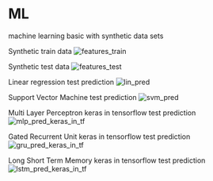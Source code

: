 # ML
 machine learning basic with synthetic data sets

Synthetic train data
![features_train](https://user-images.githubusercontent.com/55184529/64685213-2ec1c580-d4b9-11e9-96b9-881443e9024a.png)

Synthetic test data
![features_test](https://user-images.githubusercontent.com/55184529/64685218-2ff2f280-d4b9-11e9-9690-04a286b2dc53.png)

Linear regression test prediction
![lin_pred](https://user-images.githubusercontent.com/55184529/64685381-7ba59c00-d4b9-11e9-83cb-8bfe902cdc00.png)

Support Vector Machine test prediction
![svm_pred](https://user-images.githubusercontent.com/55184529/64685384-7cd6c900-d4b9-11e9-867f-4df5d5d95cb7.png)

Multi Layer Perceptron keras in tensorflow test prediction
![mlp_pred_keras_in_tf](https://user-images.githubusercontent.com/55184529/64685383-7c3e3280-d4b9-11e9-97ac-b708057e71fc.png)

Gated Recurrent Unit keras in tensorflow test prediction
![gru_pred_keras_in_tf](https://user-images.githubusercontent.com/55184529/64685379-7b0d0580-d4b9-11e9-94d5-33734eeef0a4.png)

Long Short Term Memory keras in tensorflow test prediction
![lstm_pred_keras_in_tf](https://user-images.githubusercontent.com/55184529/64685382-7ba59c00-d4b9-11e9-92ac-adcb67f35464.png)
